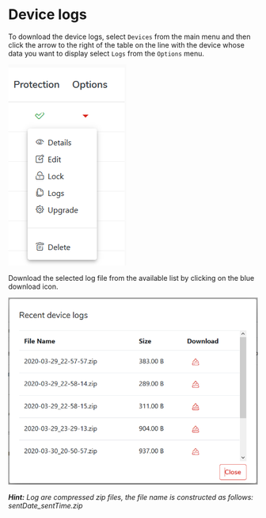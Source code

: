 # Device logs

To download the device logs, select `Devices` from the main menu and then click the arrow to the right of the table on the line with the device whose data you want to display select `Logs` from the `Options` menu.

![](../../.gitbook/assets/deviceoptions.PNG)

Download the selected log file from the available list by clicking on the blue download icon.

![](../../.gitbook/assets/devicelogs.PNG)

_**Hint:**_ _Log are compressed zip files, the file name is constructed as follows: sentDate\_sentTime.zip_

